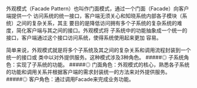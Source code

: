 外观模式（Facade Pattern）也叫作门面模式，通过一个门面（Facade）向客户端提供一个
访问系统的统一接口，客户端无须关心和知晓系统内部各子模块（系统）之间的复杂关系，其主
要目的是降低访问拥有多个子系统的复杂系统的难度，简化客户端与其之间的接口。外观模式将
子系统中的功能抽象成一个统一的接口，客户端通过这个接口访问系统，使得系统使用起来更加
容易。

简单来说，外观模式就是将多个子系统及其之间的复杂关系和调用流程封装到一个统一的接口或
类中以对外提供服务。这种模式涉及3种角色。
#####◎ 子系统角色：实现了子系统的功能。
#####◎ 门面角色：外观模式的核心，熟悉各子系统的功能和调用关系并根据客户端的需求封装统一的方法来对外提供服务。
#####◎ 客户角色：通过调用Facade来完成业务功能。